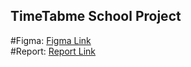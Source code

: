 ## TimeTabme School Project
#Figma:
<a href='https://www.figma.com/design/NorKZj3fCsld3ARe88UMkn/TimeTableSchool?node-id=0-1&node-type=canvas&t=4kzjgA5MBKLQuK97-0'>Figma Link</a><br/>
#Report:
<a href='https://github.com/user-attachments/files/18004454/Developpement.d.une.Application.Full-Stack.d.Emploi.du.Temps.pdf'>Report Link</a>
